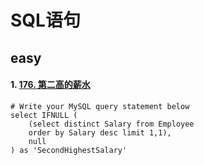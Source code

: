 # SQL语句

## easy

#### 1. [176. 第二高的薪水](https://leetcode-cn.com/problems/second-highest-salary/)

```mysql
# Write your MySQL query statement below
select IFNULL (
    (select distinct Salary from Employee 
    order by Salary desc limit 1,1),
    null
) as 'SecondHighestSalary'
```

